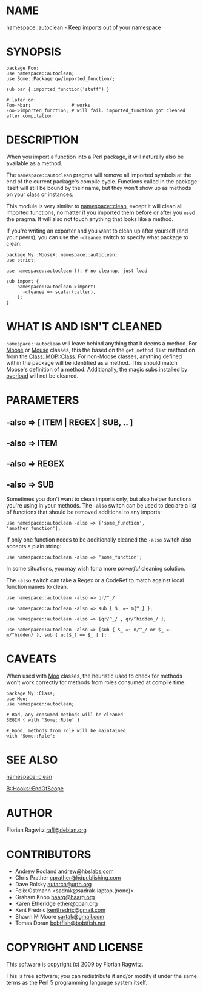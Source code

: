 # NAME

namespace::autoclean - Keep imports out of your namespace

# SYNOPSIS

    package Foo;
    use namespace::autoclean;
    use Some::Package qw/imported_function/;

    sub bar { imported_function('stuff') }

    # later on:
    Foo->bar;               # works
    Foo->imported_function; # will fail. imported_function got cleaned after compilation

# DESCRIPTION

When you import a function into a Perl package, it will naturally also be
available as a method.

The `namespace::autoclean` pragma will remove all imported symbols at the end
of the current package's compile cycle. Functions called in the package itself
will still be bound by their name, but they won't show up as methods on your
class or instances.

This module is very similar to [namespace::clean](https://metacpan.org/pod/namespace::clean), except it
will clean all imported functions, no matter if you imported them before or
after you `use`d the pragma. It will also not touch anything that looks like a
method.

If you're writing an exporter and you want to clean up after yourself (and your
peers), you can use the `-cleanee` switch to specify what package to clean:

    package My::MooseX::namespace::autoclean;
    use strict;

    use namespace::autoclean (); # no cleanup, just load

    sub import {
        namespace::autoclean->import(
          -cleanee => scalar(caller),
        );
    }

# WHAT IS AND ISN'T CLEANED

`namespace::autoclean` will leave behind anything that it deems a method.  For
[Moose](https://metacpan.org/pod/Moose) or [Mouse](https://metacpan.org/pod/Mouse) classes, this the based on the `get_method_list` method
on from the [Class::MOP::Class](https://metacpan.org/pod/metaclass).  For non-Moose classes, anything
defined within the package will be identified as a method.  This should match
Moose's definition of a method.  Additionally, the magic subs installed by
[overload](https://metacpan.org/pod/overload) will not be cleaned.

# PARAMETERS

## -also => \[ ITEM | REGEX | SUB, .. \]

## -also => ITEM

## -also => REGEX

## -also => SUB

Sometimes you don't want to clean imports only, but also helper functions
you're using in your methods. The `-also` switch can be used to declare a list
of functions that should be removed additional to any imports:

    use namespace::autoclean -also => ['some_function', 'another_function'];

If only one function needs to be additionally cleaned the `-also` switch also
accepts a plain string:

    use namespace::autoclean -also => 'some_function';

In some situations, you may wish for a more _powerful_ cleaning solution.

The `-also` switch can take a Regex or a CodeRef to match against local
function names to clean.

    use namespace::autoclean -also => qr/^_/

    use namespace::autoclean -also => sub { $_ =~ m{^_} };

    use namespace::autoclean -also => [qr/^_/ , qr/^hidden_/ ];

    use namespace::autoclean -also => [sub { $_ =~ m/^_/ or $_ =~ m/^hidden/ }, sub { uc($_) == $_ } ];

# CAVEATS

When used with [Moo](https://metacpan.org/pod/Moo) classes, the heuristic used to check for methods won't
work correctly for methods from roles consumed at compile time.

    package My::Class;
    use Moo;
    use namespace::autoclean;

    # Bad, any consumed methods will be cleaned
    BEGIN { with 'Some::Role' }

    # Good, methods from role will be maintained
    with 'Some::Role';

# SEE ALSO

[namespace::clean](https://metacpan.org/pod/namespace::clean)

[B::Hooks::EndOfScope](https://metacpan.org/pod/B::Hooks::EndOfScope)

# AUTHOR

Florian Ragwitz <rafl@debian.org>

# CONTRIBUTORS

- Andrew Rodland <andrew@hbslabs.com>
- Chris Prather <cprather@hdpublishing.com>
- Dave Rolsky <autarch@urth.org>
- Felix Ostmann <sadrak@sadrak-laptop.(none)>
- Graham Knop <haarg@haarg.org>
- Karen Etheridge <ether@cpan.org>
- Kent Fredric <kentfredric@gmail.com>
- Shawn M Moore <sartak@gmail.com>
- Tomas Doran <bobtfish@bobtfish.net>

# COPYRIGHT AND LICENSE

This software is copyright (c) 2009 by Florian Ragwitz.

This is free software; you can redistribute it and/or modify it under
the same terms as the Perl 5 programming language system itself.
